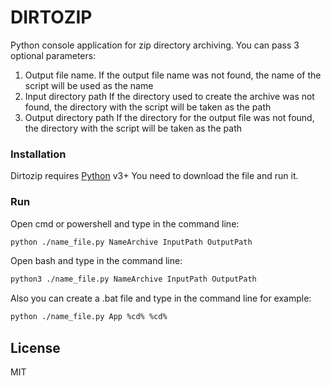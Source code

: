 # DIRTOZIP

Python console application for zip directory archiving. You can pass 3 optional  parameters: 

  1) Output file name. 
  If the output file name was not found, the name of the script will be used as the name
  2) Input directory path
  If the directory used to create the archive was not found, the directory with the script will be taken as the path
  3) Output directory path
  If the directory for the output file was not found, the directory with the script will be taken as the path


### Installation

Dirtozip requires [Python](https://www.python.org/downloads/) v3+
You need to download the file and run it.
### Run
Open cmd or powershell and type in the command line:
```sh
python ./name_file.py NameArchive InputPath OutputPath
```
Open bash and type in the command line:
```sh
python3 ./name_file.py NameArchive InputPath OutputPath
```
Also you can create a .bat file and type in the command line for example:
```sh
python ./name_file.py App %cd% %cd%
```

License
----

MIT